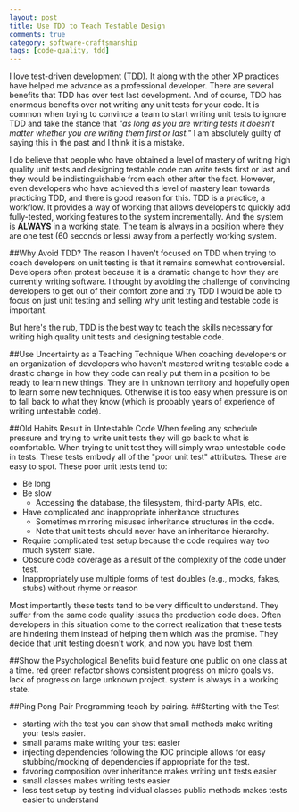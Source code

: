 ```yaml
---
layout: post
title: Use TDD to Teach Testable Design 
comments: true
category: software-craftsmanship
tags: [code-quality, tdd]
---
```


I love test-driven development (TDD). It along with the other XP practices have helped me advance as a professional developer. There are several benefits that TDD has over test last development. And of course, TDD has enormous benefits over not writing any unit tests for your code. It is common when trying to convince a team to start writing unit tests to ignore TDD and take the stance that _"as long as you are writing tests it doesn't matter whether you are writing them first or last."_ I am absolutely guilty of saying this in the past and I think it is a mistake. 

<!--more-->

I do believe that people who have obtained a level of mastery of writing high quality unit tests and designing testable code can write tests first or last and they would be indistinguishable from each other after the fact. However, even developers who have achieved this level of mastery lean towards practicing TDD, and there is good reason for this. TDD is a practice, a workflow. It provides a way of working that allows developers to quickly add fully-tested, working features to the system incrementally. And the system is **ALWAYS** in a working state. The team is always in a position where they are one test (60 seconds or less) away from a perfectly working system.

##Why Avoid TDD?
The reason I haven't focused on TDD when trying to coach developers on unit testing is that it remains somewhat controversial. Developers often protest because it is a dramatic change to how they are currently writing software. I thought by avoiding the challenge of convincing developers to get out of their comfort zone and try TDD I would be able to focus on just unit testing and selling why unit testing and testable code is important. 

But here's the rub, TDD is the best way to teach the skills necessary for writing high quality unit tests and designing testable code. 

##Use Uncertainty as a Teaching Technique
When coaching developers or an organization of developers who haven't mastered writing testable code a drastic change in how they code can really put them in a position to be ready to learn new things.  They are in unknown territory and hopefully open to learn some new techniques. Otherwise it is too easy when pressure is on to fall back to what they know (which is probably years of experience of writing untestable code).

##Old Habits Result in Untestable Code
When feeling any schedule pressure and trying to write unit tests they will go back to what is comfortable. When trying to unit test they will simply wrap untestable code in tests. These tests embody all of the "poor unit test" attributes. These are easy to spot. These poor unit tests tend to:

* Be long
* Be slow 
	* Accessing the database, the filesystem, third-party APIs, etc.
* Have complicated and inappropriate inheritance structures
	* Sometimes mirroring misused inheritance structures in the code. 
	* Note that unit tests should never have an inheritance hierarchy.
* Require complicated test setup because the code requires way too much system state.
* Obscure code coverage as a result of the complexity of the code under test.
* Inappropriately use multiple forms of test doubles (e.g., mocks, fakes, stubs) without rhyme or reason

Most importantly these tests tend to be very difficult to understand. They suffer from the same code quality issues the production code does. Often developers in this situation come to the correct realization that these tests are hindering them instead of helping them which was the promise. They decide that unit testing doesn't work, and now you have lost them.


##Show the Psychological Benefits
build feature one public on one class at a time.
red green refactor shows consistent progress on micro goals vs. lack of progress on large unknown project.
system is always in a working state.

##Ping Pong Pair Programming
teach by pairing.
##Starting with the Test
* starting with the test you can show that small methods make writing your tests easier. 
* small params make writing your test easier
* injecting dependencies following the IOC principle allows for easy stubbing/mocking of dependencies if appropriate for the test.
* favoring composition over inheritance makes writing unit tests easier
* small classes makes writing tests easier
* less test setup by testing individual classes public methods makes tests easier to understand

